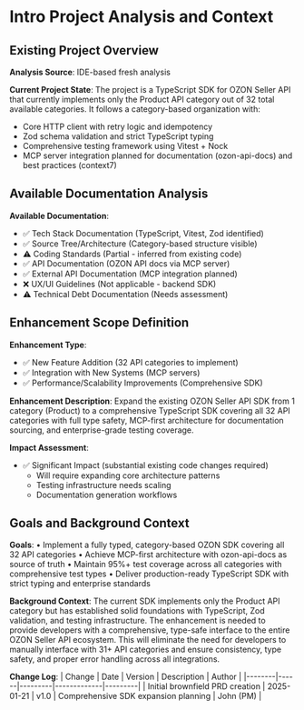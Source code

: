 # Intro Project Analysis and Context

## Existing Project Overview

**Analysis Source**: IDE-based fresh analysis

**Current Project State**: 
The project is a TypeScript SDK for OZON Seller API that currently implements only the Product API category out of 32 total available categories. It follows a category-based organization with:
- Core HTTP client with retry logic and idempotency
- Zod schema validation and strict TypeScript typing
- Comprehensive testing framework using Vitest + Nock
- MCP server integration planned for documentation (ozon-api-docs) and best practices (context7)

## Available Documentation Analysis

**Available Documentation**:
- ✅ Tech Stack Documentation (TypeScript, Vitest, Zod identified)
- ✅ Source Tree/Architecture (Category-based structure visible)
- ⚠️ Coding Standards (Partial - inferred from existing code)
- ✅ API Documentation (OZON API docs via MCP server)
- ✅ External API Documentation (MCP integration planned)
- ❌ UX/UI Guidelines (Not applicable - backend SDK)
- ⚠️ Technical Debt Documentation (Needs assessment)

## Enhancement Scope Definition

**Enhancement Type**:
- ✅ New Feature Addition (32 API categories to implement)
- ✅ Integration with New Systems (MCP servers)
- ✅ Performance/Scalability Improvements (Comprehensive SDK)

**Enhancement Description**: 
Expand the existing OZON Seller API SDK from 1 category (Product) to a comprehensive TypeScript SDK covering all 32 API categories with full type safety, MCP-first architecture for documentation sourcing, and enterprise-grade testing coverage.

**Impact Assessment**:
- ✅ Significant Impact (substantial existing code changes required)
  - Will require expanding core architecture patterns
  - Testing infrastructure needs scaling
  - Documentation generation workflows

## Goals and Background Context

**Goals**:
• Implement a fully typed, category-based OZON SDK covering all 32 API categories
• Achieve MCP-first architecture with ozon-api-docs as source of truth
• Maintain 95%+ test coverage across all categories with comprehensive test types
• Deliver production-ready TypeScript SDK with strict typing and enterprise standards

**Background Context**:
The current SDK implements only the Product API category but has established solid foundations with TypeScript, Zod validation, and testing infrastructure. The enhancement is needed to provide developers with a comprehensive, type-safe interface to the entire OZON Seller API ecosystem. This will eliminate the need for developers to manually interface with 31+ API categories and ensure consistency, type safety, and proper error handling across all integrations.

**Change Log**:
| Change | Date | Version | Description | Author |
|--------|------|---------|-------------|---------|
| Initial brownfield PRD creation | 2025-01-21 | v1.0 | Comprehensive SDK expansion planning | John (PM) |
